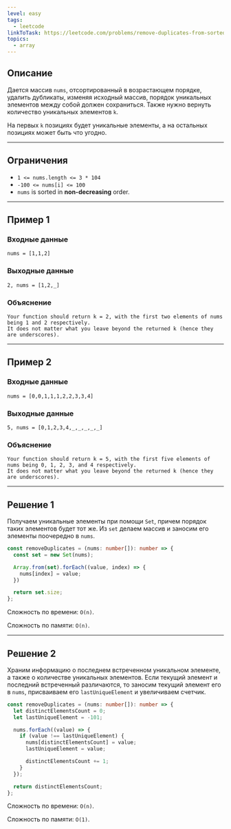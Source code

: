 ```yaml
---
level: easy
tags:
  - leetcode
linkToTask: https://leetcode.com/problems/remove-duplicates-from-sorted-array/description/
topics:
  - array
---
```

## Описание

Дается массив `nums`, отсортированный в возрастающем порядке, удалить дубликаты, изменяя исходный массив, порядок уникальных элементов между собой должен сохраниться. Также нужно вернуть количество уникальных элементов `k`.

На первых `k` позициях будет уникальные элементы, а на остальных позициях может быть что угодно.

---
## Ограничения

- `1 <= nums.length <= 3 * 104`
- `-100 <= nums[i] <= 100`
- `nums` is sorted in **non-decreasing** order.

---
## Пример 1

### Входные данные

```
nums = [1,1,2]
```
### Выходные данные

```
2, nums = [1,2,_]
```
### Объяснение

```
Your function should return k = 2, with the first two elements of nums being 1 and 2 respectively.
It does not matter what you leave beyond the returned k (hence they are underscores).
```

---
## Пример 2

### Входные данные

```
nums = [0,0,1,1,1,2,2,3,3,4]
```
### Выходные данные

```
5, nums = [0,1,2,3,4,_,_,_,_,_]
```
### Объяснение

```
Your function should return k = 5, with the first five elements of nums being 0, 1, 2, 3, and 4 respectively.
It does not matter what you leave beyond the returned k (hence they are underscores).
```

---
## Решение 1

Получаем уникальные элементы при помощи `Set`, причем порядок таких элементов будет тот же. Из `set` делаем массив и заносим его элементы поочередно в `nums`.

```typescript
const removeDuplicates = (nums: number[]): number => {
  const set = new Set(nums);

  Array.from(set).forEach((value, index) => {
    nums[index] = value;
  })

  return set.size;
};
```

Сложность по времени: `O(n)`.

Сложность по памяти: `O(n)`.

---
## Решение 2

Храним информацию о последнем встреченном уникальном элементе, а также о количестве уникальных элементов. Если текущий элемент и последний встреченный различаются, то заносим текущий элемент его в `nums`, присваиваем его `lastUniqueElement` и увеличиваем счетчик.

```typescript
const removeDuplicates = (nums: number[]): number => {
  let distinctElementsCount = 0;
  let lastUniqueElement = -101;

  nums.forEach((value) => {
    if (value !== lastUniqueElement) {
      nums[distinctElementsCount] = value;
      lastUniqueElement = value;

      distinctElementsCount += 1;
    }
  });

  return distinctElementsCount;
};
```

Сложность по времени: `O(n)`.

Сложность по памяти: `O(1)`.